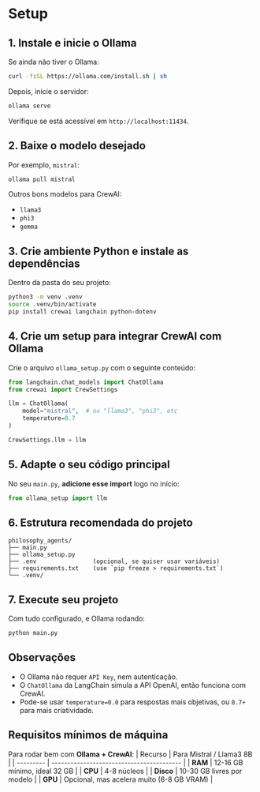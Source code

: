 # Setup
## 1. Instale e inicie o Ollama

Se ainda não tiver o Ollama:
```bash
curl -fsSL https://ollama.com/install.sh | sh
```

Depois, inicie o servidor:
```bash
ollama serve
```

Verifique se está acessível em `http://localhost:11434`.

## 2. Baixe o modelo desejado
Por exemplo, `mistral`:

```bash
ollama pull mistral
```

Outros bons modelos para CrewAI:
* `llama3`
* `phi3`
* `gemma`

## 3. Crie ambiente Python e instale as dependências
Dentro da pasta do seu projeto:
```bash
python3 -m venv .venv
source .venv/bin/activate
pip install crewai langchain python-dotenv
```

## 4. Crie um setup para integrar CrewAI com Ollama

Crie o arquivo `ollama_setup.py` com o seguinte conteúdo:
```python
from langchain.chat_models import ChatOllama
from crewai import CrewSettings

llm = ChatOllama(
    model="mistral",  # ou "llama3", "phi3", etc
    temperature=0.7
)

CrewSettings.llm = llm
```


## 5. Adapte o seu código principal
No seu `main.py`, **adicione esse import** logo no início:
```python
from ollama_setup import llm
```

## 6. Estrutura recomendada do projeto
```
philosophy_agents/
├── main.py
├── ollama_setup.py
├── .env                (opcional, se quiser usar variáveis)
├── requirements.txt    (use `pip freeze > requirements.txt`)
└── .venv/
```

## 7. Execute seu projeto
Com tudo configurado, e Ollama rodando:
```bash
python main.py
```

## Observações
* O Ollama não requer `API Key`, nem autenticação.
* O `ChatOllama` da LangChain simula a API OpenAI, então funciona com CrewAI.
* Pode-se usar `temperature=0.0` para respostas mais objetivas, ou `0.7+` para mais criatividade.

## Requisitos mínimos de máquina
Para rodar bem com **Ollama + CrewAI**:
| Recurso   | Para Mistral / Llama3 8B                  |
| --------- | ----------------------------------------- |
| **RAM**   | 12-16 GB mínimo, ideal 32 GB              |
| **CPU**   | 4-8 núcleos                               |
| **Disco** | 10-30 GB livres por modelo                |
| **GPU**   | Opcional, mas acelera muito (6-8 GB VRAM) |
